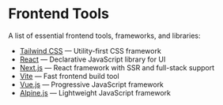 # Frontend Tools

A list of essential frontend tools, frameworks, and libraries:

- [Tailwind CSS](https://tailwindcss.com) — Utility-first CSS framework
- [React](https://react.dev) — Declarative JavaScript library for UI
- [Next.js](https://nextjs.org) — React framework with SSR and full-stack support
- [Vite](https://vitejs.dev) — Fast frontend build tool
- [Vue.js](https://vuejs.org) — Progressive JavaScript framework
- [Alpine.js](https://alpinejs.dev) — Lightweight JavaScript framework
